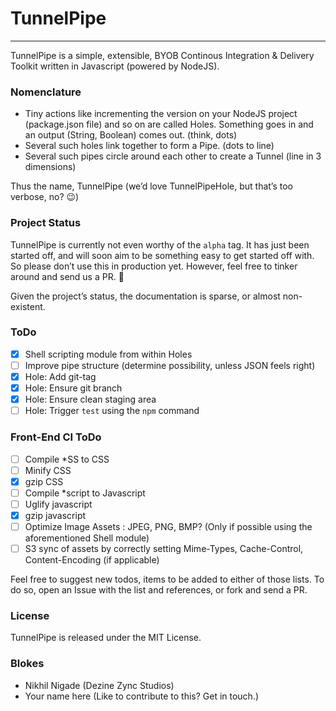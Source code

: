 # TunnelPipe
---
TunnelPipe is a simple, extensible, BYOB Continous Integration & Delivery Toolkit written in Javascript (powered by NodeJS). 

### Nomenclature
- Tiny actions like incrementing the version on your NodeJS project (package.json file) and so on are called Holes. Something goes in and an output (String, Boolean) comes out. (think, dots)
- Several such holes link together to form a Pipe. (dots to line)
- Several such pipes circle around each other to create a Tunnel (line in 3 dimensions)

Thus the name, TunnelPipe (we’d love TunnelPipeHole, but that’s too verbose, no? 😉)

### Project Status
TunnelPipe is currently not even worthy of the `alpha` tag. It has just been started off, and will soon aim to be something easy to get started off with. So please don’t use this in production yet. However, feel free to tinker around and send us a PR. 🎉

Given the project’s status, the documentation is sparse, or almost non-existent. 

### ToDo
- [x] Shell scripting module from within Holes
- [ ] Improve pipe structure (determine possibility, unless JSON feels right)
- [x] Hole: Add git-tag
- [x] Hole: Ensure git branch
- [x] Hole: Ensure clean staging area
- [ ] Hole: Trigger `test` using the `npm` command

### Front-End CI ToDo
- [ ] Compile *SS to CSS
- [ ] Minify CSS
- [x] gzip CSS
- [ ] Compile *script to Javascript
- [ ] Uglify javascript
- [x] gzip javascript
- [ ] Optimize Image Assets : JPEG, PNG, BMP? (Only if possible using the aforementioned Shell module)
- [ ] S3 sync of assets by correctly setting Mime-Types, Cache-Control, Content-Encoding (if applicable)

Feel free to suggest new todos, items to be added to either of those lists. To do so, open an Issue with the list and references, or fork and send a PR. 

### License
TunnelPipe is released under the MIT License.

### Blokes
- Nikhil Nigade (Dezine Zync Studios)
- Your name here (Like to contribute to this? Get in touch.) 

